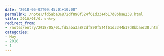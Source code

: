 ```yaml
---
date: "2018-05-02T09:45:01+10:00"
permalink: /notes/fd5aba3a872df890f524f61d3344b17d8bbae238.html
title: 2018/05/01 entry
redirect_from:
- /notes/entry/2018/05/01/fd5aba3a872df890f524f61d3344b17d8bbae238.html
categories:
- May
- 2018
- 1
---
```

